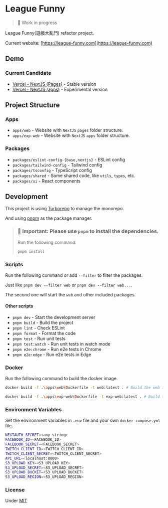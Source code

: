 # League Funny

> 👷 Work in progress

League Funny(遊戲大亂鬥) refactor project.

Current website: [https://league-funny.com](https://league-funny.com)

## Demo

### Current Candidate

- [Vercel - NextJS (Pages)](https://league-funny.vercel.app) - Stable version
- [Vercel - NextJS (apps)](https://league-funny-exp-web.vercel.app/) - Experimental version

## Project Structure

### Apps

- `apps/web` - Website with `NextJS` `pages` folder structure.
- `apps/exp-web` - Website with `NextJS` `apps` folder structure.

### Packages

- `packages/eslint-config-{base,nextjs}` - ESLint config
- `packages/tailwind-config` - Tailwind config
- `packages/tsconfig` - TypeScript config
- `packages/shared` - Some shared code, like `utils`, `types`, etc.
- `packages/ui` - React components

## Development

This project is using [Turborepo](https://turborepo.org/) to manage the monorepo.

And using [pnpm](https://pnpm.io/) as the package manager.

> ### 📌 **Important: Please use `pnpm` to install the dependencies.**
>
> Run the following command:
>
> ```bash
> pnpm install
> ```

### Scripts

Run the following command or add `--filter` to filter the packages.

Just like `pnpm dev --filter web` or `pnpm dev --filter web...`.

The second one will start the `web` and other included packages.

#### Other scripts

- `pnpm dev` - Start the development server
- `pnpm build` - Build the project
- `pnpm lint` - Check ESLint
- `pnpm format` - Format the code
- `pnpm test` - Run unit tests
- `pnpm test:watch` - Run unit tests in watch mode
- `pnpm e2e:chrome` - Run e2e tests in Chrome
- `pnpm e2e:edge` - Run e2e tests in Edge

### Docker

Run the following command to build the docker image.

```bash
docker build -f .\apps\web\Dockerfile -t web:latest . # Build the web image

docker build -f .\apps\exp-web\Dockerfile -t exp-web:latest . # Build the exp-web image
```

### Environment Variables

Set the environment variables in `.env` file and your own `docker-compose.yml` file.

```bash
NEXTAUTH_SECRET=<any string>
FACEBOOK_ID=<FACEBOOK_ID>
FACEBOOK_SECRET=<FACEBOOK_SECRET>
TWITCH_CLIENT_ID=<TWITCH_CLIENT_ID>
TWITCH_CLIENT_SECRET=<TWITCH_CLIENT_SECRET>
API_URL=<localhost:8000>
S3_UPLOAD_KEY=<S3_UPLOAD_KEY>
S3_UPLOAD_SECRET=<S3_UPLOAD_SECRET>
S3_UPLOAD_BUCKET=<S3_UPLOAD_BUCKET>
S3_UPLOAD_REGION=<S3_UPLOAD_REGION>
```

### License

Under [MIT](LICENSE)
